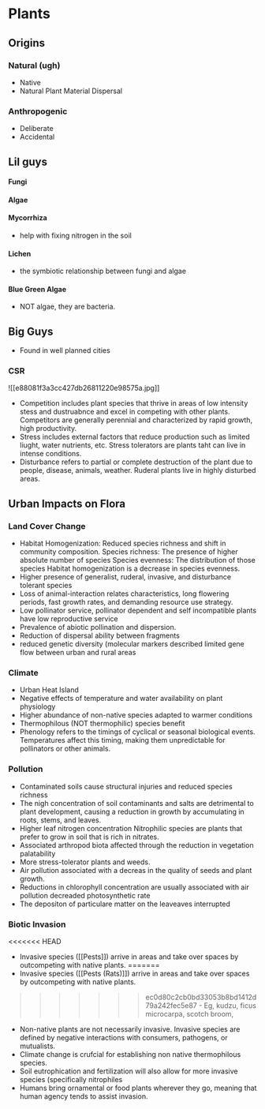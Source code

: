 # Plants

## Origins
### Natural (ugh)
- Native
- Natural Plant Material Dispersal
### Anthropogenic
- Deliberate
- Accidental
## Lil guys
#### Fungi

#### Algae

#### Mycorrhiza
- help with fixing nitrogen in the soil
#### Lichen
- the symbiotic relationship between fungi and algae
#### Blue Green Algae
- NOT algae, they are bacteria.
## Big Guys
- Found in well planned cities

### CSR
![[e88081f3a3cc427db26811220e98575a.jpg]]

- Competition includes plant species that thrive in areas of low intensity stess and dustruabnce and excel in competing with other plants. Competitors are generally perennial and characterized by rapid growth, high productivity.
- Stress includes external factors that reduce production such as limited liught, water nutrients, etc. Stress tolerators are plants taht can live in intense conditions. 
- Disturbance refers to partial or complete destruction of the plant due to people, disease, animals, weather. Ruderal plants live in highly disturbed areas. 

## Urban Impacts on Flora

### Land Cover Change
- Habitat Homogenization: Reduced species richness and shift in community composition.
	Species richness: The presence of higher absolute number of species
	Species evenness: The distribution of those species
	Habitat homogenization is a decrease in species evenness.
- Higher presence of generalist, ruderal, invasive, and disturbance tolerant species
- Loss of animal-interaction relates characteristics, long flowering periods, fast growth rates, and demanding resource use strategy.
- Low pollinator service, pollinator dependent and self incompatible plants have low reproductive service
- Prevalence of abiotic pollination and dispersion. 
- Reduction of dispersal ability between fragments
- reduced genetic diversity (molecular markers described limited gene flow between urban and rural areas
### Climate
- Urban Heat Island
- Negative effects of temperature and water availability on plant physiology
- Higher abundance of non-native species adapted to warmer conditions
- Thermophilous (NOT thermophilic) species benefit
- Phenology refers to the timings of cyclical or seasonal biological events. Temperatures affect this timing, making them unpredictable for pollinators or other animals. 

### Pollution
- Contaminated soils cause structural injuries and reduced species richness
- The nigh concentration of soil contaminants and salts are detrimental to plant development, causing a reduction in growth by accumulating in roots, stems, and leaves.
- Higher leaf nitrogen concentration
	Nitrophilic species are plants that prefer to grow in soil that is rich in nitrates. 
- Associated arthropod biota affected through the reduction in vegetation palatability
- More stress-tolerator plants and weeds. 
- Air pollution associated with a decreas in the quality of seeds and plant growth. 
- Reductions in chlorophyll concentration are usually associated with air pollution decreaded photosynthetic rate
- The depositon of particulare matter on the leaveaves interrupted 
### Biotic Invasion
<<<<<<< HEAD
- Invasive species ([[Pests]]) arrive in areas and take over spaces by outcompeting with native plants. 
=======
- Invasive species ([[Pests (Rats)]]) arrive in areas and take over spaces by outcompeting with native plants. 
>>>>>>> ec0d80c2cb0bd33053b8bd1412d79a242fec5e87
	- Eg, kudzu, ficus microcarpa, scotch broom, 
- Non-native plants are not necessarily invasive. Invasive species are defined by negative interactions with consumers, pathogens, or mutualists. 
- Climate change is crufcial for establishing non native thermophilous species.
- Soil eutrophication and fertilization will also allow for more invasive species (specifically nitrophiles
- Humans bring ornamental or food plants wherever they go, meaning that human agency tends to assist invasion.


